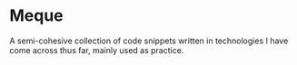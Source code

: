# Meque
A semi-cohesive collection of code snippets written in technologies I have come across thus far, mainly used as practice.
